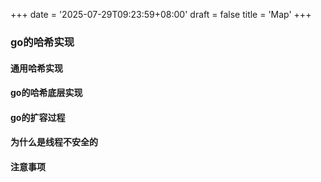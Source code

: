 +++
date = '2025-07-29T09:23:59+08:00'
draft = false
title = 'Map'
+++
### go的哈希实现
#### 通用哈希实现
#### go的哈希底层实现
#### go的扩容过程
#### 为什么是线程不安全的
#### 注意事项
